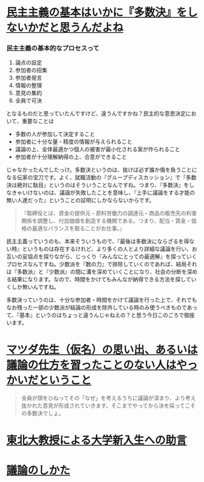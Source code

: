 # [民主主義の基本はいかに『多数決』をしないかだと思うんだよね](http://www.yutorism.jp/entry/2015/09/17/073849)


### 民主主義の基本的なプロセスって

1. 論点の設定
2. 参加者の招集
3. 参加者発言
4. 情報の整理
5. 意見の集約
6. 全員で可決


となるものだと思っていたんですけど、違うんですかね？民主的な意思決定において、重要なことは

- 多数の人が参加して決定すること
- 参加者に十分な量・精度の情報が与えられること
- 議論の上、全体最適かつ個人の被害が最小化される案が作られること
- 参加者が十分理解納得の上、合意ができること

じゃなかったんでしたっけ。多数決というのは、抜けば必ず誰か傷を負うことになる伝家の宝刀です。よく、就職活動の『グループディスカッション』で『多数決は絶対に駄目』というのはそういうことなんですね。つまり、『多数決』をしなきゃいけないのは、議論が失敗したことを意味し、『上手に議論をする才能の無い人達だった』ということの証明にしかならないからです。



>『取締役とは、資金の提供元・原料労働力の調達元・商品の販売先の利害関係を調整し、付加価値を創造する機関である。つまり、配当・賃金・価格の最適なバランスを取ることがお仕事。』

民主主義っていうのも、本来そういうもので、『最後は多数決にならざるを得ない時』というものは存在するけれど、より多くの人とより詳細な議論を行い、お互いの妥協点を探りながら、じっくり『みんなにとっての最適解』を探っていくプロセスなんですね。少数派を『数の力』で排除していくのであれば、結局それは『多数派』と『少数派』の間に溝を深めていくことになり、社会の分断を深める結果になります。なので、時間をかけてもみんなが納得できる方法を探していくしか無いんですね。

多数決っていうのは、十分な参加者・時間をかけて議論を行った上で、それでもなお残った一部の少数派が結論の形成を除外している時のみ使うべきものであって、『基本』というのはちょっと違うんじゃねえの？と思う今日このごろで御座います。


# [マツダ先生（仮名）の思い出、あるいは議論の仕方を習ったことのない人はやっかいだということ](http://d.hatena.ne.jp/miyakichi/20120117/p1)

>全員が頭をひねってその「なぜ」を考えるうちに議論が深まり、より考え抜かれた意見が形成されていきます。そこまでやってから決を採ってこその多数決でしょ。


# [東北大教授による大学新入生への助言](http://togetter.com/li/285298 "沼崎一郎	@Ichy_Numa")

# [議論のしかた](http://iwatam-server.sakura.ne.jp/software/giron/index.html "iwatamの個人サイト")

